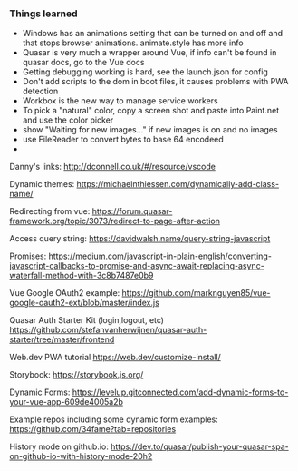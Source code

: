 ### Things learned

- Windows has an animations setting that can be turned on and off and that stops browser animations. animate.style has more info
- Quasar is very much a wrapper around Vue, if info can't be found in quasar docs, go to the Vue docs
- Getting debugging working is hard, see the launch.json for config
- Don't add scripts to the dom in boot files, it causes problems with PWA detection
- Workbox is the new way to manage service workers
- To pick a "natural" color, copy a screen shot and paste into Paint.net and use the color picker
- show "Waiting for new images..." if new images is on and no images
- use FileReader to convert bytes to base 64 encodeed
-

Danny's links:
http://dconnell.co.uk/#/resource/vscode

Dynamic themes:
https://michaelnthiessen.com/dynamically-add-class-name/

Redirecting from vue:
https://forum.quasar-framework.org/topic/3073/redirect-to-page-after-action

Access query string:
https://davidwalsh.name/query-string-javascript

Promises:
https://medium.com/javascript-in-plain-english/converting-javascript-callbacks-to-promise-and-async-await-replacing-async-waterfall-method-with-3c8b7487e0b9

Vue Google OAuth2 example:
https://github.com/marknguyen85/vue-google-oauth2-ext/blob/master/index.js

Quasar Auth Starter Kit (login,logout, etc)
https://github.com/stefanvanherwijnen/quasar-auth-starter/tree/master/frontend

Web.dev PWA tutorial
https://web.dev/customize-install/

Storybook:
https://storybook.js.org/

Dynamic Forms:
https://levelup.gitconnected.com/add-dynamic-forms-to-your-vue-app-609de4005a2b

Example repos including some dynamic form examples:
https://github.com/34fame?tab=repositories

History mode on github.io:
https://dev.to/quasar/publish-your-quasar-spa-on-github-io-with-history-mode-20h2
